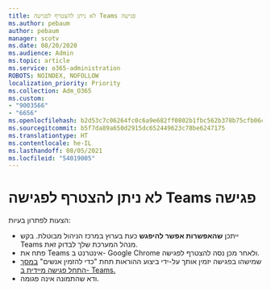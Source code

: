 ```yaml
---
title: לא ניתן להצטרף לפגישה Teams פגישה
ms.author: pebaum
author: pebaum
manager: scotv
ms.date: 08/20/2020
ms.audience: Admin
ms.topic: article
ms.service: o365-administration
ROBOTS: NOINDEX, NOFOLLOW
localization_priority: Priority
ms.collection: Adm_O365
ms.custom:
- "9003566"
- "6656"
ms.openlocfilehash: b2d53c7c06264fc0c6a9e682ff0802b1fbc562b378b75cfb06ca330492dfcf22
ms.sourcegitcommit: b5f7da89a650d2915dc652449623c78be6247175
ms.translationtype: HT
ms.contentlocale: he-IL
ms.lasthandoff: 08/05/2021
ms.locfileid: "54019005"
---
```

# <a name="cant-join-teams-meeting"></a>לא ניתן להצטרף לפגישה Teams פגישה

הצעות לפתרון בעיות:  

- ייתכן  **שהאפשרות אפשר להיפגש**  כעת בערוץ במרכז הניהול מבוטלת. בקש Teams מנהל המערכת שלך לבדוק זאת.
- פתח את Teams אינטרנט ב- Google Chrome ולאחר מכן נסה להצטרף לפגישה.
- שמישהו בפגישה יזמין אותך על-ידי ביצוע ההוראות תחת "כדי להזמין אנשים" [במסך התחל פגישה מיידית ב- Teams.](https://support.microsoft.com/office/start-an-instant-meeting-in-teams-ff95e53f-8231-4739-87fa-00b9723f4ef5)
- ודא שהתמונה אינה פגומה.
